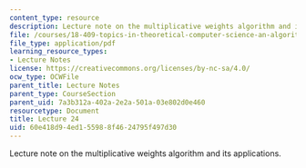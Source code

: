 ```yaml
---
content_type: resource
description: Lecture note on the multiplicative weights algorithm and its applications.
file: /courses/18-409-topics-in-theoretical-computer-science-an-algorithmists-toolkit-fall-2009/60e418d94ed155988f4624795f497d30_MIT18_409F09_scribe24.pdf
file_type: application/pdf
learning_resource_types:
- Lecture Notes
license: https://creativecommons.org/licenses/by-nc-sa/4.0/
ocw_type: OCWFile
parent_title: Lecture Notes
parent_type: CourseSection
parent_uid: 7a3b312a-402a-2e2a-501a-03e802d0e460
resourcetype: Document
title: Lecture 24
uid: 60e418d9-4ed1-5598-8f46-24795f497d30
---
```

Lecture note on the multiplicative weights algorithm and its applications.